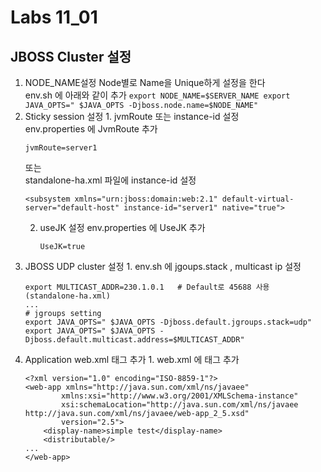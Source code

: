 # Labs 11_01

## JBOSS Cluster 설정 
  1. NODE_NAME설정
    Node별로 Name을 Unique하게 설정을 한다 <br />
    env.sh 에 아래와 같이 추가
    ```
    export NODE_NAME=$SERVER_NAME
    export JAVA_OPTS=" $JAVA_OPTS -Djboss.node.name=$NODE_NAME"
    ```
  2. Sticky session 설정
    1. jvmRoute 또는 instance-id 설정<br />
        env.properties 에 JvmRoute 추가
        ```
        jvmRoute=server1
        ```
        또는 <br />
        standalone-ha.xml 파일에 instance-id 설정 <br />
        ```
        <subsystem xmlns="urn:jboss:domain:web:2.1" default-virtual-server="default-host" instance-id="server1" native="true">
        ```
     2. useJK 설정
         env.properties 에 UseJK 추가 
        ```
        UseJK=true
        ````
  3. JBOSS UDP cluster 설정 
    1. env.sh 에 jgoups.stack , multicast ip 설정 
        ```
        export MULTICAST_ADDR=230.1.0.1   # Default로 45688 사용 (standalone-ha.xml)
        ...
        # jgroups setting
        export JAVA_OPTS=" $JAVA_OPTS -Djboss.default.jgroups.stack=udp"
        export JAVA_OPTS=" $JAVA_OPTS -Djboss.default.multicast.address=$MULTICAST_ADDR"
        ```
  4. Application web.xml 태그 추가 
    1. web.xml 에 <distributable /> 태그 추가 
        ```
        <?xml version="1.0" encoding="ISO-8859-1"?>
        <web-app xmlns="http://java.sun.com/xml/ns/javaee"
                xmlns:xsi="http://www.w3.org/2001/XMLSchema-instance"
                xsi:schemaLocation="http://java.sun.com/xml/ns/javaee http://java.sun.com/xml/ns/javaee/web-app_2_5.xsd"
                version="2.5">
            <display-name>simple test</display-name>
            <distributable/> 
        ...
        </web-app>
        ```

